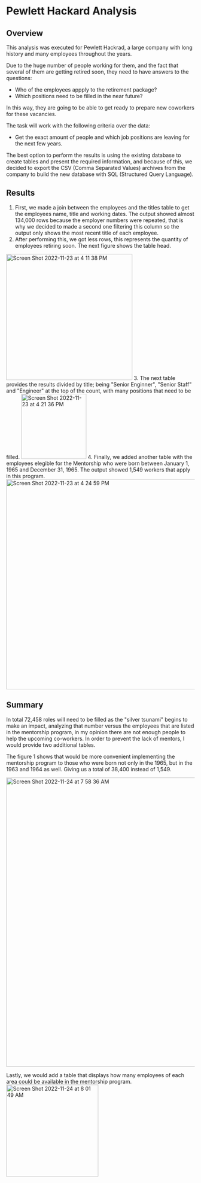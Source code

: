 # Pewlett Hackard Analysis


## Overview 

This analysis was executed for Pewlett Hackrad, a large company with long history and many employees throughout the years. 

Due to the huge number of people working for them, and the fact that several of them are getting retired soon, they need to have answers to the questions:
- Who of the employees appply to the retirement package?
- Which positions need to be filled in the near future?

In this way, they are going to be able to get ready to prepare new coworkers for these vacancies. 

The task will work with the following criteria over the data:
- Get the exact amount of people and which job positions are leaving for the next few years.

The best option to perform the results is using the existing database to create  tables and present the required information, and because of this, we decided to export the CSV (Comma Separated Values) archives from the company to build the new database with SQL (Structured Query Language).


## Results

1. First, we made a join between the employees and the titles table to get the employees name, title and working dates. The output showed almost 134,000 rows because the employer numbers were repeated, that is why we decided to made a second one filtering this column so the output only shows the most recent title of each employee.
2. After performing this, we got less rows, this represents the quantity of employees retiring soon. The next figure shows the table head.  
<img width="337" alt="Screen Shot 2022-11-23 at 4 11 38 PM" src="https://user-images.githubusercontent.com/113856917/203654729-4b4d08bc-bbd8-46b2-b7e7-ee2520d85e05.png">
 3. The next table provides the results divided by title; being "Senior Enginner", "Senior Staff" and "Engineer" at the top of the count, with many positions that need to be filled. 
 <img width="174" alt="Screen Shot 2022-11-23 at 4 21 36 PM" src="https://user-images.githubusercontent.com/113856917/203655841-1cccd264-0872-4e20-ad1f-8805fa1373ee.png">
4. Finally, we added another table with the employees elegible for the Mentorship who were born between January 1, 1965 and December 31, 1965. The output showed 1,549 workers that apply in this program.
<img width="562" alt="Screen Shot 2022-11-23 at 4 24 59 PM" src="https://user-images.githubusercontent.com/113856917/203656295-5d0384cf-cebc-481d-9c65-4938798519ae.png">


## Summary

 In total 72,458 roles will need to be filled as the "silver tsunami" begins to make an impact, analyzing that number versus the employees that are listed in the mentorship program, in my opinion there are not enough people to help the upcoming co-workers. In order to prevent the lack of mentors, I would provide two additional tables.
 
 The figure 1 shows that would be more convenient implementing the mentorship program to those who were born not only in the 1965, but in the 1963 and 1964 as well. Giving us a total of 38,400 instead of 1,549.
 
<img width="773" alt="Screen Shot 2022-11-24 at 7 58 36 AM" src="https://user-images.githubusercontent.com/113856917/203802248-292d184e-6b8f-4754-9d8b-98852967ac94.png">

Lastly, we would add a table that displays how many employees of each area could be available in the mentorship program.
<img width="246" alt="Screen Shot 2022-11-24 at 8 01 49 AM" src="https://user-images.githubusercontent.com/113856917/203803074-b0227e7d-1b7a-4715-b4bd-24aaa1a8bd1e.png">
